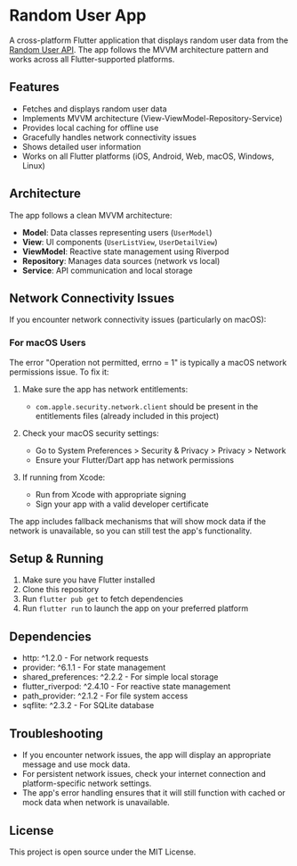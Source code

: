 # Random User App

A cross-platform Flutter application that displays random user data from the [Random User API](https://randomuser.me/). The app follows the MVVM architecture pattern and works across all Flutter-supported platforms.

## Features

- Fetches and displays random user data
- Implements MVVM architecture (View-ViewModel-Repository-Service)
- Provides local caching for offline use
- Gracefully handles network connectivity issues
- Shows detailed user information
- Works on all Flutter platforms (iOS, Android, Web, macOS, Windows, Linux)

## Architecture

The app follows a clean MVVM architecture:

- **Model**: Data classes representing users (`UserModel`)
- **View**: UI components (`UserListView`, `UserDetailView`)
- **ViewModel**: Reactive state management using Riverpod
- **Repository**: Manages data sources (network vs local)
- **Service**: API communication and local storage

## Network Connectivity Issues

If you encounter network connectivity issues (particularly on macOS):

### For macOS Users

The error "Operation not permitted, errno = 1" is typically a macOS network permissions issue. To fix it:

1. Make sure the app has network entitlements:
   - `com.apple.security.network.client` should be present in the entitlements files (already included in this project)

2. Check your macOS security settings:
   - Go to System Preferences > Security & Privacy > Privacy > Network
   - Ensure your Flutter/Dart app has network permissions

3. If running from Xcode:
   - Run from Xcode with appropriate signing
   - Sign your app with a valid developer certificate

The app includes fallback mechanisms that will show mock data if the network is unavailable, so you can still test the app's functionality.

## Setup & Running

1. Make sure you have Flutter installed
2. Clone this repository
3. Run `flutter pub get` to fetch dependencies
4. Run `flutter run` to launch the app on your preferred platform

## Dependencies

- http: ^1.2.0 - For network requests
- provider: ^6.1.1 - For state management
- shared_preferences: ^2.2.2 - For simple local storage
- flutter_riverpod: ^2.4.10 - For reactive state management
- path_provider: ^2.1.2 - For file system access
- sqflite: ^2.3.2 - For SQLite database

## Troubleshooting

- If you encounter network issues, the app will display an appropriate message and use mock data.
- For persistent network issues, check your internet connection and platform-specific network settings.
- The app's error handling ensures that it will still function with cached or mock data when network is unavailable.

## License

This project is open source under the MIT License.
